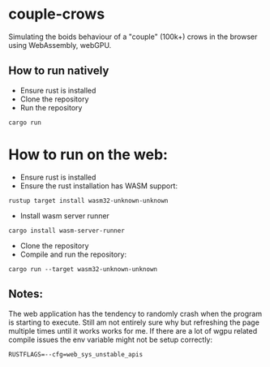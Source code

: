 # couple-crows
Simulating the boids behaviour of a "couple" (100k+) crows in the browser using WebAssembly, webGPU.

## How to run natively
- Ensure rust is installed
- Clone the repository
- Run the repository
```
cargo run
```

# How to run on the web:
- Ensure rust is installed
- Ensure the rust installation has WASM support:
```
rustup target install wasm32-unknown-unknown
```
- Install wasm server runner
```
cargo install wasm-server-runner
```
- Clone the repository
- Compile and run the repository:
```
cargo run --target wasm32-unknown-unknown
```


## Notes:
The web application has the tendency to randomly crash when the program is starting to execute.
Still am not entirely sure why but refreshing the page multiple times until it works works for me.
If there are a lot of wgpu related compile issues the env variable might not be setup correctly:
```
RUSTFLAGS=--cfg=web_sys_unstable_apis
```

<!-- 
How to set up:
https://bevyengine.org/learn/book/getting-started/setup/#enable-fast-compiles-optional


Windows installation:

- Install the 64-bit.exe: https://www.rust-lang.org/learn/get-started
- Reload terminal
- Windows: Ensure you have the latest cargo-binutils as this lets commands like `cargo run` use the LLD linker automatically:
```
cargo install -f cargo-binutils
rustup component add llvm-tools-preview
```
- Enable Bevy's Dynamic Linking Feature with the flag` --features bevy/dynamic_linking`

To run the [main.rs](src/main.rs) use: 
```
cargo run --features bevy/dynamic_linking
``` -->
